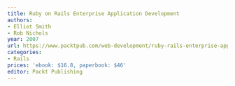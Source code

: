 ```yaml
---
title: Ruby on Rails Enterprise Application Development
authors:
- Elliot Smith
- Rob Nichols
year: 2007
url: https://www.packtpub.com/web-development/ruby-rails-enterprise-application-development-plan-program-extend
categories:
- Rails
prices: 'ebook: $16.8, paperbook: $46'
editor: Packt Publishing
---
```

